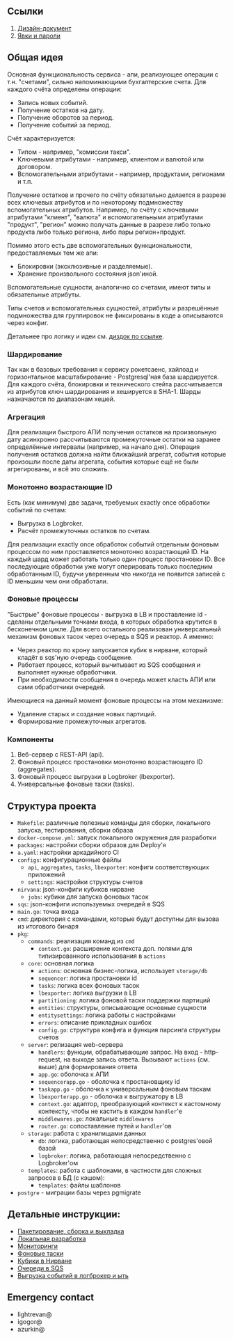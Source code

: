## Ссылки
1. [Дизайн-документ](https://wiki.yandex-team.ru/users/lightrevan/todo/billingrefactoring/coreaccounts/)
2. [Явки и пароли](https://wiki.yandex-team.ru/balance/billing30/accounts/env/)

## Общая идея
Основная функциональность сервиса - апи, реализующее операции с т.н. "счетами", сильно напоминающими бухгалтерские счета.
Для каждого счёта определены операции:
* Запись новых событий.
* Получение остатков на дату.
* Получение оборотов за период.
* Получение событий за период.

Счёт характеризуется:
* Типом - например, "комиссии такси".
* Ключевыми атрибутами - например, клиентом и валютой или договором.
* Вспомогательными атрибутами - например, продуктами, регионами и т.п.

Получение остатков и прочего по счёту обязательно делается в разрезе всех ключевых атрибутов и по
некоторому подмножеству вспомогательных атрибутов. Например, по счёту с ключевыми атрибутами "клиент", "валюта" и
вспомогательными атрибутами "продукт", "регион" можно получать данные в разрезе
либо только продукта либо только региона, либо пары регион+продукт.

Помимо этого есть две вспомогательных функциональности, предоставляемых тем же апи:
* Блокировки (эксклюзивные и разделяемые).
* Хранение произвольного состояния json'иной.

Вспомогательные сущности, аналогично со счетами, имеют типы и обязательные атрибуты.

Типы счетов и вспомогательных сущностей, атрибуты и разрешённые подмножества для группировок не фиксированы в коде
а описываются через конфиг.

Детальнее про логику и идеи см. [диздок по ссылке]((https://wiki.yandex-team.ru/users/lightrevan/todo/billingrefactoring/coreaccounts/)).

### Шардирование
Так как в базовых требования к сервису рокетсаенс, хайлоад и горизонтальное масштабирование - Postgresql'ная база шардируется.
Для каждого счёта, блокировки и технического стейта рассчитывается из атрибутов ключ шардирования и хешируется в SHA-1.
Шарды назначаются по диапазонам хешей.

### Агрегация
Для реализации быстрого АПИ получения остатков на произвольную дату асинхронно рассчитываются промежуточные остатки
на заранее определённые интервалы (например, на начало дня). Операция получения остатков должна найти ближайший агрегат,
события которые произошли после даты агрегата, события которые ещё не были агрегированы, и всё это сложить.

### Монотонно возрастающие ID
Есть (как минимум) две задачи, требуемых exactly once обработки событий по счетам:
* Выгрузка в Logbroker.
* Расчёт промежуточных остатков по счетам.

Для реализации exactly once обработок событий отдельным фоновым процессом по ним проставляется монотонно возрастающий ID.
На каждый шард может работать только один процесс простановки ID. Все последующие обработки уже могут оперировать только
последним обработанным ID, будучи уверенным что никогда не появится записей с ID меньшим чем они обработали.

### Фоновые процессы
"Быстрые" фоновые процессы - выгрузка в LB и проставление id - сделаны отдельными точками входа, в которых обработка крутится
в бесконечном цикле. Для всего остального реализован универсальный механизм фоновых тасок через очередь в SQS и реактор.
А именно:
* Через реактор по крону запускается кубик в нирване, который кладёт в sqs'ную очередь сообщение.
* Работает процесс, который вычитывает из SQS сообщения и выполняет нужные обработчики.
* При необходимости сообщения в очередь может класть АПИ или сами обработчики очередей.

Имеющиеся на данный момент фоновые процессы на этом механизме:
* Удаление старых и создание новых партиций.
* Формирование промежуточных агрегатов.

### Компоненты
1. Веб-сервер с REST-API (api).
1. Фоновый процесс простановки монотонно возрастающего ID (aggregates).
1. Фоновый процесс выгрузки в Logbroker (lbexporter).
1. Универсальные фоновые таски (tasks).

## Структура проекта
* `Makefile`: различные полезные команды для сборки, локального запуска, тестирования, сборки образа
* `docker-compose.yml`: запуск локального окружения для разработки
* `packages`: настройки сборки образов для Deploy'я
* `a.yaml`: настройки аркадийного CI
* `configs`: конфигурационные файлы
    * `api`, `aggregates`, `tasks`, `lbexporter`: конфиги соответствующих приложений
    * `settings`: настройки структуры счетов
* `nirvana`: json-конфиги кубиков нирване
    * `jobs`: кубики для запуска фоновых тасок
* `sqs`: json-конфиги используемых очередей в SQS
* `main.go`: точка входа
* `cmd`: директория с командами, которые будут доступны для вызова из итогового бинаря
* `pkg`:
    * `commands`: реализация команд из `cmd`
        * `context.go`: расширение контекста доп. полями для типизированного использования в `actions`
    * `core`: основная логика
        * `actions`: основная бизнес-логика, использует `storage/db`
        * `sequencer`: логика простановки id
        * `tasks`: логика всех фоновых тасок
        * `lbexporter`: логика выгрузки в LB
        * `partitioning`: логика фоновой таски поддержки партиций
        * `entities`: структуры, описывающие основные сущности
        * `entitysettings`: логика работы с настройками
        * `errors`: описание прикладных ошибок
        * `config.go`: структура конфига и функция парсинга структуры счетов
    * `server`: релизация web-сервера
        * `handlers`: функции, обрабатывающие запрос. На вход - http-request, на выходе запись ответа. Вызывают `actions` (см. выше) для формирования ответа
        * `app.go`: оболочка к АПИ
        * `sequencerapp.go` - оболочка к простановщику id
        * `taskapp.go` - оболочка к универсальным фоновым таскам
        * `lbexporterapp.go` - оболочка к выгружатору в LB
        * `context.go`: адаптор, преобразующий контекст к кастомному контексту, чтобы не кастить в каждом `handler`'е
        * `middlewares.go`: локальные `middlewares`
        * `router.go`: сопоставление путей и `handler`'ов
    * `storage`: работа с хранилищами данных
        * `db`: логика, работающая непосредственно с postgres'овой базой
        * `logbroker`: логика, работающая непосредственно с Logbroker'ом
    * `templates`: работа с шаблонами, в частности для сложных запросов в БД (с кэшом):
        * `templates`: файлы шаблонов
* `postgre` - миграции базы через pgmigrate

## Детальные инструкции:
* [Пакетирование, сборка и выкладка](packages/README.md)
* [Локальная разработка](docs/dev.md)
* [Мониторинги](docs/monitorings.md)
* [Фоновые таски](pkg/core/tasks/README.md)
* [Кубики в Нирване](nirvana/tasks/README.md)
* [Очереди в SQS](sqs/README.md)
* [Выгрузка событий в логброкер и ыть](logbroker/README.md)

## Emergency contact
* lightrevan@
* igogor@
* azurkin@
